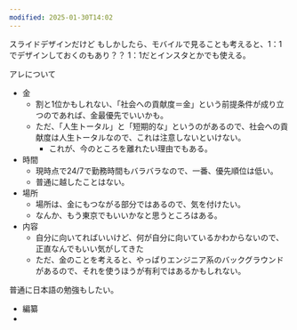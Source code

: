 ```yaml
---
modified: 2025-01-30T14:02
---
```



スライドデザインだけど
もしかしたら、モバイルで見ることも考えると、1：1でデザインしておくのもあり？？
1：1だとインスタとかでも使える。


アレについて
- 金
	- 割と1位かもしれない、「社会への貢献度＝金」という前提条件が成り立つのであれば、金最優先でいいかも。
	- ただ、「人生トータル」と「短期的な」というのがあるので、社会への貢献度は人生トータルなので、これは注意しないといけない。
		- これが、今のところを離れたい理由でもある。
- 時間
	- 現時点で24/7で勤務時間もバラバラなので、一番、優先順位は低い。
	- 普通に越したことはない。
- 場所
	- 場所は、金にもつながる部分ではあるので、気を付けたい。
	- なんか、もう東京でもいいかなと思うところはある。
- 内容
	- 自分に向いてればいいけど、何が自分に向いているかわからないので、正直なんでもいい気がしてきた
	- ただ、金のことを考えると、やっぱりエンジニア系のバックグラウンドがあるので、それを使うほうが有利ではあるかもしれない。



普通に日本語の勉強もしたい。
- 編纂
- 



